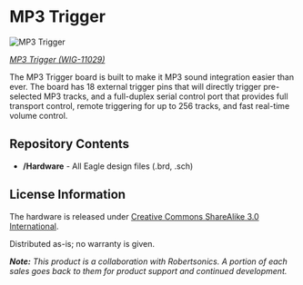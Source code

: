 MP3 Trigger
============

![MP3 Trigger](https://cdn.sparkfun.com//assets/parts/6/3/5/9/11029-01.jpg)

[*MP3 Trigger (WIG-11029)*](https://www.sparkfun.com/products/11029)


 The MP3 Trigger board is built to make it MP3 sound integration easier than ever. 
 The board has 18 external trigger pins that will directly trigger pre-selected MP3 tracks, and a full-duplex serial control port that provides full transport control, remote triggering for up to 256 tracks, and fast real-time volume control. 
 
 Repository Contents
-------------------
* **/Hardware** - All Eagle design files (.brd, .sch)



 License Information
-------------------
The hardware is released under [Creative Commons ShareAlike 3.0 International](https://creativecommons.org/licenses/by-sa/3.0/).

Distributed as-is; no warranty is given.

_**Note:** This product is a collaboration with Robertsonics. A portion of each sales goes back to them for product support and continued development._
